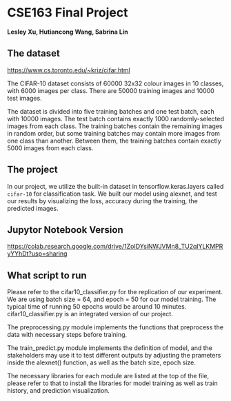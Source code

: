 # CSE163 Final Project
**Lesley Xu, Hutiancong Wang, Sabrina Lin**

## The dataset
https://www.cs.toronto.edu/~kriz/cifar.html

The CIFAR-10 dataset consists of 60000 32x32 colour images in 10 classes, with 6000 images per class. There are 50000 training images and 10000 test images.

The dataset is divided into five training batches and one test batch, each with 10000 images. The test batch contains exactly 1000 randomly-selected images from each class. The training batches contain the remaining images in random order, but some training batches may contain more images from one class than another. Between them, the training batches contain exactly 5000 images from each class.

## The project
In our project, we utilize the built-in dataset in tensorflow.keras.layers called `cifar-10` for classification task. We built our model using alexnet, and test our results by visualizing the loss, accuracy during the training, the predicted images. 

## Jupytor Notebook Version
https://colab.research.google.com/drive/1ZoIDYsiNWJVMn8_TU2qlYLKMPRyYYhDt?usp=sharing


## What script to run
Please refer to the cifar10_classifier.py for the replication of our experiment. We are using batch size = 64, and epoch = 50 for our model training. The typical time of running 50 epochs would be around 10 minutes. cifar10_classifier.py is an integrated version of our project. 

The preprocessing.py module implements the functions that preprocess the data with necessary steps before training. 

The train_predict.py module implements the definition of model, and the stakeholders may use it to test different outputs by adjusting the prameters inside the alexnet() function, as well as the batch size, epoch size. 

The necessary libraries for each module are listed at the top of the file, please refer to that to install the libraries for model training as well as train history, and prediction visualization. 

